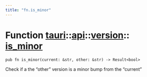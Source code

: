```yaml
---
title: "fn.is_minor"
---
```


# Function [tauri](/docs/api/rust/tauri/../../index.html)::​[api](/docs/api/rust/tauri/../index.html)::​[version](/docs/api/rust/tauri/index.html)::​[is_minor](/docs/api/rust/tauri/)

    pub fn is_minor(current: &str, other: &str) -> Result<bool>

Check if a the “other” version is a minor bump from the “current”
